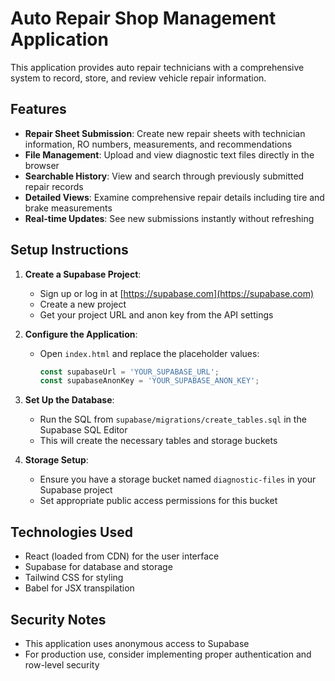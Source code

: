 # Auto Repair Shop Management Application

This application provides auto repair technicians with a comprehensive system to record, store, and review vehicle repair information.

## Features

- **Repair Sheet Submission**: Create new repair sheets with technician information, RO numbers, measurements, and recommendations
- **File Management**: Upload and view diagnostic text files directly in the browser
- **Searchable History**: View and search through previously submitted repair records
- **Detailed Views**: Examine comprehensive repair details including tire and brake measurements
- **Real-time Updates**: See new submissions instantly without refreshing

## Setup Instructions

1. **Create a Supabase Project**:
   - Sign up or log in at [https://supabase.com](https://supabase.com)
   - Create a new project
   - Get your project URL and anon key from the API settings

2. **Configure the Application**:
   - Open `index.html` and replace the placeholder values:
     ```js
     const supabaseUrl = 'YOUR_SUPABASE_URL';
     const supabaseAnonKey = 'YOUR_SUPABASE_ANON_KEY';
     ```

3. **Set Up the Database**:
   - Run the SQL from `supabase/migrations/create_tables.sql` in the Supabase SQL Editor
   - This will create the necessary tables and storage buckets

4. **Storage Setup**:
   - Ensure you have a storage bucket named `diagnostic-files` in your Supabase project
   - Set appropriate public access permissions for this bucket

## Technologies Used

- React (loaded from CDN) for the user interface
- Supabase for database and storage
- Tailwind CSS for styling
- Babel for JSX transpilation

## Security Notes

- This application uses anonymous access to Supabase
- For production use, consider implementing proper authentication and row-level security